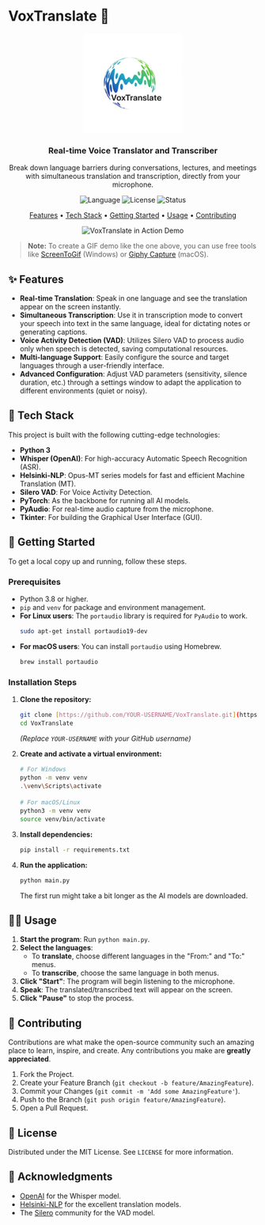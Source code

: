 # VoxTranslate 🎤

<p align="center">
  <img src="./imgs/Logo.png" alt="VoxTranslate Logo" width="200"/>
</p>

<h3 align="center">Real-time Voice Translator and Transcriber</h3>

<p align="center">
  Break down language barriers during conversations, lectures, and meetings with simultaneous translation and transcription, directly from your microphone.
</p>

<p align="center">
  <img alt="Language" src="https://img.shields.io/badge/Python-3.8%2B-blue?style=for-the-badge&logo=python">
  <img alt="License" src="https://img.shields.io/badge/License-MIT-green?style=for-the-badge">
  <img alt="Status" src="https://img.shields.io/badge/Status-Active-brightgreen?style=for-the-badge">
</p>

<p align="center">
  <a href="#-features">Features</a> •
  <a href="#-tech-stack">Tech Stack</a> •
  <a href="#-getting-started">Getting Started</a> •
  <a href="#-usage">Usage</a> •
  <a href="#-contributing">Contributing</a>
</p>

<p align="center">
  <img src="https://github.com/user-attachments/assets/8fc18480-c85d-4d62-88fa-a24aa45984a1" alt="VoxTranslate in Action Demo">
</p>

> **Note:** To create a GIF demo like the one above, you can use free tools like [ScreenToGif](https://www.screentogif.com/) (Windows) or [Giphy Capture](https://giphy.com/apps/giphycapture) (macOS).

## ✨ Features

- **Real-time Translation**: Speak in one language and see the translation appear on the screen instantly.
- **Simultaneous Transcription**: Use it in transcription mode to convert your speech into text in the same language, ideal for dictating notes or generating captions.
- **Voice Activity Detection (VAD)**: Utilizes Silero VAD to process audio only when speech is detected, saving computational resources.
- **Multi-language Support**: Easily configure the source and target languages through a user-friendly interface.
- **Advanced Configuration**: Adjust VAD parameters (sensitivity, silence duration, etc.) through a settings window to adapt the application to different environments (quiet or noisy).

## 🚀 Tech Stack

This project is built with the following cutting-edge technologies:

- **Python 3**
- **Whisper (OpenAI)**: For high-accuracy Automatic Speech Recognition (ASR).
- **Helsinki-NLP**: Opus-MT series models for fast and efficient Machine Translation (MT).
- **Silero VAD**: For Voice Activity Detection.
- **PyTorch**: As the backbone for running all AI models.
- **PyAudio**: For real-time audio capture from the microphone.
- **Tkinter**: For building the Graphical User Interface (GUI).

## 🔧 Getting Started

To get a local copy up and running, follow these steps.

### Prerequisites

- Python 3.8 or higher.
- `pip` and `venv` for package and environment management.
- **For Linux users**: The `portaudio` library is required for `PyAudio` to work.
  ```sh
  sudo apt-get install portaudio19-dev
  ```
- **For macOS users**: You can install `portaudio` using Homebrew.
  ```sh
  brew install portaudio
  ```

### Installation Steps

1.  **Clone the repository:**

    ```sh
    git clone [https://github.com/YOUR-USERNAME/VoxTranslate.git](https://github.com/YOUR-USERNAME/VoxTranslate.git)
    cd VoxTranslate
    ```

    _(Replace `YOUR-USERNAME` with your GitHub username)_

2.  **Create and activate a virtual environment:**

    ```sh
    # For Windows
    python -m venv venv
    .\venv\Scripts\activate

    # For macOS/Linux
    python3 -m venv venv
    source venv/bin/activate
    ```

3.  **Install dependencies:**

    ```sh
    pip install -r requirements.txt
    ```

4.  **Run the application:**
    ```sh
    python main.py
    ```
    The first run might take a bit longer as the AI models are downloaded.

## 👨‍💻 Usage

1.  **Start the program**: Run `python main.py`.
2.  **Select the languages**:
    - To **translate**, choose different languages in the "From:" and "To:" menus.
    - To **transcribe**, choose the same language in both menus.
3.  **Click "Start"**: The program will begin listening to the microphone.
4.  **Speak**: The translated/transcribed text will appear on the screen.
5.  **Click "Pause"** to stop the process.

## 🤝 Contributing

Contributions are what make the open-source community such an amazing place to learn, inspire, and create. Any contributions you make are **greatly appreciated**.

1.  Fork the Project.
2.  Create your Feature Branch (`git checkout -b feature/AmazingFeature`).
3.  Commit your Changes (`git commit -m 'Add some AmazingFeature'`).
4.  Push to the Branch (`git push origin feature/AmazingFeature`).
5.  Open a Pull Request.

## 📄 License

Distributed under the MIT License. See `LICENSE` for more information.

## 🙏 Acknowledgments

- [OpenAI](https://openai.com/) for the Whisper model.
- [Helsinki-NLP](https://github.com/Helsinki-NLP) for the excellent translation models.
- The [Silero](https://github.com/snakers4/silero-vad) community for the VAD model.
